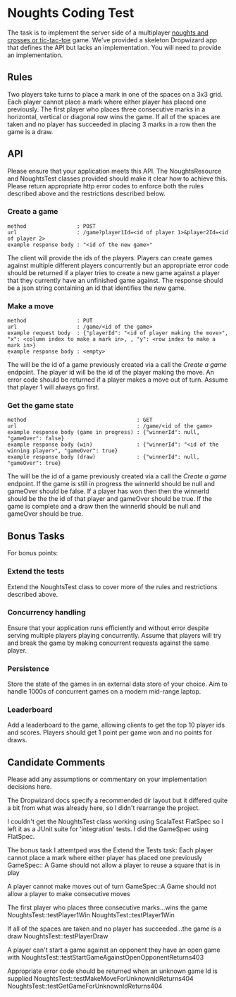 Noughts Coding Test
===================

The task is to implement the server side of a multiplayer
[noughts and crosses or tic-tac-toe](http://en.wikipedia.org/wiki/Tic-tac-toe) game.  We've provided a skeleton
Dropwizard app that defines the API but lacks an implementation.  You will need to provide an implementation.

Rules
-----

Two players take turns to place a mark in one of the spaces on a 3x3 grid.  Each player cannot place a mark where either
player has placed one previously.  The first player who places three consecutive marks in a horizontal, vertical or
diagonal row wins the game.  If all of the spaces are taken and no player has succeeded in placing 3 marks in a row
then the game is a draw.

API
---

Please ensure that your application meets this API.  The NoughtsResource and NoughtsTest classes provided should make it
clear how to achieve this.  Please return appropriate http error codes to enforce both the rules described above and
the restrictions described below.

### Create a game ###

    method                : POST
    url                   : /game?player1Id=<id of player 1>&player2Id=<id of player 2>
    example response body : "<id of the new game>"

The client will provide the ids of the players. Players can create games against multiple different players concurrently
but an appropriate error code should be returned if a player tries to create a  new game against a player that they
currently have an unfinished game against.  The response should be a json string containing an id that identifies the
new game.

### Make a move ###

    method                : PUT
    url                   : /game/<id of the game>
    example request body  : {"playerId": "<id of player making the move>", "x": <column index to make a mark in>, , "y": <row index to make a mark in>}
    example response body : <empty>

The <id of the game> will be the id of a game previously created via a call the *Create a game* endpoint.  The player id
will be the id of the player making the move.  An error code should be returned if a player makes a move out of turn.
Assume that player 1 will always go first.

### Get the game state ###

    method                                   : GET
    url                                      : /game/<id of the game>
    example response body (game in progress) : {"winnerId": null, "gameOver": false}
    example response body (win)              : {"winnerId": "<id of the winning player>", "gameOver": true}
    example response body (draw)             : {"winnerId": null, "gameOver": true}

The <id of the game> will be the id of a game previously created via a call the *Create a game* endpoint.  If the game
is still in progress the winnerId should be null and gameOver should be false.  If a player has won then then the
winnerId should be the the id of that player and gameOver should be true. If the game is complete and a draw then the
winnerId should be null and gameOver should be true.


Bonus Tasks
-----------

For bonus points:

### Extend the tests ###

Extend the NoughtsTest class to cover more of the rules and restrictions described above.

### Concurrency handling ###

Ensure that your application runs efficiently and without error despite serving multiple players playing concurrently.
Assume that players will try and break the game by making concurrent requests against the same player.

### Persistence ###

Store the state of the games in an external data store of your choice.  Aim to handle 1000s of concurrent games on a
modern mid-range laptop.

### Leaderboard ###

Add a leaderboard to the game, allowing clients to get the top 10 player ids and scores. Players should get 1 point per
game won and no points for draws.

Candidate Comments
------------------

Please add any assumptions or commentary on your implementation decisions here.

The Dropwizard docs specify a recommended dir layout but it differed quite a bit from what was already here,
so I didn't rearrange the project.

I couldn't get the NoughtsTest class working using ScalaTest FlatSpec so I left it as a JUnit suite for 'integration'
tests.  I did the GameSpec using FlatSpec.

The bonus task I attemtped was the Extend the Tests task:
Each player cannot place a mark where either player has placed one previously
	GameSpec:: A Game should not allow a player to reuse a square that is in play

A player cannot make moves out of turn
	GameSpec::A Game should not allow a player to make consecutive moves

The first player who places three consecutive marks...wins the game
	NoughtsTest::testPlayer1Win
	NoughtsTest::testPlayer1Win

If all of the spaces are taken and no player has succeeded...the game is a draw
	NoughtsTest::testPlayerDraw

A player can't start a game against an opponent they have an open game with
	NoughtsTest::testStartGameAgainstOpenOpponentReturns403

Appropriate error code should be returned when an unknown game Id is supplied
	NoughtsTest::testMakeMoveForUnknownIdReturns404
	NoughtsTest::testGetGameForUnknownIdReturns404


